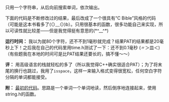 <!-- date and tags in the next two lines
2017-04-14 17:56:47 +0800
string processing
-->

只用一个字符串，从后向前搜索单词，依次输出。

下面的代码是不断修改过的结果，最后改成了一个很具有“C Bible”风格的代码（可能是这本书看多了(⊙﹏⊙)b）。只用很基本的函数，很多功能自己来实现，所以可读性就比较差——但是我觉得挺有意思的(\*^__^\*) 

**运行时间：** 我以为就80个字符，还不不到1毫秒就完成？结果PAT的结果都是20毫秒上下！之后我在自己的代码里用time.h测试了一下：还不到0.1毫秒 (〃＞皿＜)
（有些题我在本地的时间可是比PAT结果还要长的，搞不懂～～）

**评：** 用高级语言的栈就轻松的多了（所以我觉得C++确实很适合PAT）；为了将末尾的换行也跳过，我用了`isspace`，这样一来输入格式变得很宽松，任何空白字符分隔的单词都能接受。

**附：** [最初的代码](https://github.com/OliverLew/PAT/blob/045245fd75d9f1199c2bc634e6a5f7bf50770bf2/PATBasic/1009.c)。思路是一个单词一个单词地读，然后倒序地连接起来，使用string.h的函数。
